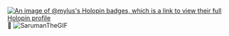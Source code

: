 [![An image of @mylus's Holopin badges, which is a link to view their full Holopin profile](https://holopin.me/mylus)](https://holopin.io/@mylus)
🦕
![SarumanTheGIF](https://github.com/Mylus1/Mylus1/assets/289746/ad22f49a-ae72-4c34-bb2f-d8050bca3abe)

